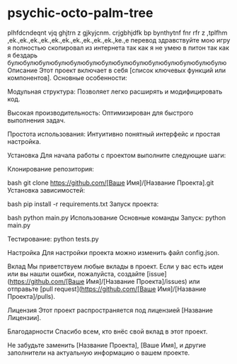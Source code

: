 # psychic-octo-palm-tree
plhfdcndeqnt vjq ghjtrn z gjkyjcnm. crjgbhjdfk bp bynthytnf fnr rfr z ,tplfhm 
,ek.,ek.,ek.,ek.,ek.,ek.,ek.,ek.,ek.,ek.,ke.,e
перевод
здравствуйте мою игру я полностью скопировал из интернета так как я не умею в питон так как я бездарь
булюбулюбулюбулюбулюбулюбулюбулюбулюбулюбулюбулюбулюбулю
Описание
Этот проект включает в себя [список ключевых функций или компонентов]. Основные особенности:

Модульная структура: Позволяет легко расширять и модифицировать код.

Высокая производительность: Оптимизирован для быстрого выполнения задач.

Простота использования: Интуитивно понятный интерфейс и простая настройка.

Установка
Для начала работы с проектом выполните следующие шаги:

Клонирование репозитория:

bash
git clone https://github.com/[Ваше Имя]/[Название Проекта].git
Установка зависимостей:

bash
pip install -r requirements.txt
Запуск проекта:

bash
python main.py
Использование
Основные команды
Запуск: python main.py

Тестирование: python tests.py

Настройка
Для настройки проекта можно изменить файл config.json.

Вклад
Мы приветствуем любые вклады в проект. Если у вас есть идеи или вы нашли ошибки, пожалуйста, создайте [issue](https://github.com/[Ваше Имя]/[Название Проекта]/issues) или отправьте [pull request](https://github.com/[Ваше Имя]/[Название Проекта]/pulls).

Лицензия
Этот проект распространяется под лицензией [Название Лицензии].

Благодарности
Спасибо всем, кто внёс свой вклад в этот проект.

Не забудьте заменить [Название Проекта], [Ваше Имя], и другие заполнители на актуальную информацию о вашем проекте.
